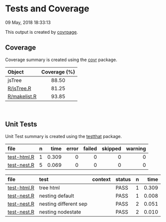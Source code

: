 Tests and Coverage
================
09 May, 2018 18:33:13

This output is created by
[covrpage](https://github.com/yonicd/covrpage).

## Coverage

Coverage summary is created using the
[covr](https://github.com/r-lib/covr) package.

| Object                          | Coverage (%) |
| :------------------------------ | :----------: |
| jsTree                          |    88.50     |
| [R/jsTree.R](../R/jsTree.R)     |    81.25     |
| [R/makelist.R](../R/makelist.R) |    93.85     |

<br>

## Unit Tests

Unit Test summary is created using the
[testthat](https://github.com/r-lib/testthat)
package.

| file                                | n |  time | error | failed | skipped | warning |
| :---------------------------------- | -: | ----: | ----: | -----: | ------: | ------: |
| [test-html.R](testthat/test-html.R) | 1 | 0.309 |     0 |      0 |       0 |       0 |
| [test-nest.R](testthat/test-nest.R) | 5 | 0.069 |     0 |      0 |       0 |       0 |

| file                                | test                  | context | status | n |  time |
| :---------------------------------- | :-------------------- | :------ | :----- | -: | ----: |
| [test-html.R](testthat/test-html.R) | tree html             |         | PASS   | 1 | 0.309 |
| [test-nest.R](testthat/test-nest.R) | nesting default       |         | PASS   | 1 | 0.008 |
| [test-nest.R](testthat/test-nest.R) | nesting different sep |         | PASS   | 2 | 0.051 |
| [test-nest.R](testthat/test-nest.R) | nesting nodestate     |         | PASS   | 2 | 0.010 |
